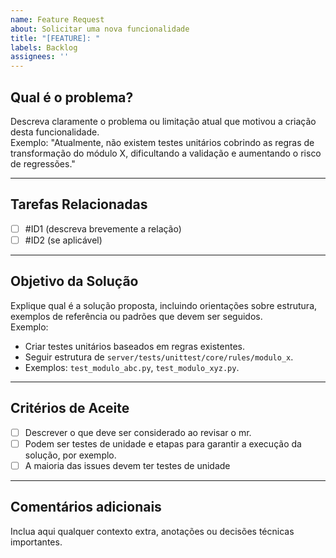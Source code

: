 ```yaml
---
name: Feature Request
about: Solicitar uma nova funcionalidade
title: "[FEATURE]: "
labels: Backlog
assignees: ''
---
```


## Qual é o problema?

Descreva claramente o problema ou limitação atual que motivou a criação desta funcionalidade.  
Exemplo: "Atualmente, não existem testes unitários cobrindo as regras de transformação do módulo X, dificultando a validação e aumentando o risco de regressões."

---

## Tarefas Relacionadas

- [ ] #ID1 (descreva brevemente a relação)
- [ ] #ID2 (se aplicável)

---

## Objetivo da Solução

Explique qual é a solução proposta, incluindo orientações sobre estrutura, exemplos de referência ou padrões que devem ser seguidos.  
Exemplo:  
- Criar testes unitários baseados em regras existentes.  
- Seguir estrutura de `server/tests/unittest/core/rules/modulo_x`.  
- Exemplos: `test_modulo_abc.py`, `test_modulo_xyz.py`.

---

## Critérios de Aceite

- [ ] Descrever o que deve ser considerado ao revisar o mr.
- [ ] Podem ser testes de unidade e etapas para garantir a execução da solução, por exemplo.
- [ ] A maioria das issues devem ter testes de unidade

---

## Comentários adicionais

Inclua aqui qualquer contexto extra, anotações ou decisões técnicas importantes.

